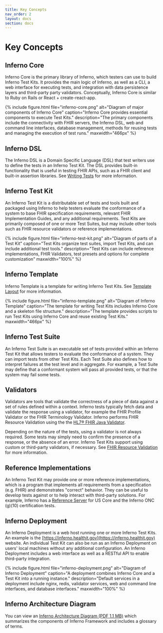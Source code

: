 ```yaml
---
title: Key Concepts
nav_order: 2
layout: docs
section: docs
---
```

# Key Concepts

## Inferno Core

Inferno Core is the primary library of Inferno, which testers can use to build Inferno Test
Kits. It provides the main logic of Inferno, as well as a CLI, a web
interface for executing tests, and integration with data persistence layers and third-party
party validators. Conceptually, Inferno Core is similar to Ruby on Rails or
React + create-react-app.

{% include figure.html 
    file="inferno-core.png"
    alt="Diagram of major components of Inferno Core"
    caption="Inferno Core provides essential components to execute Test Kits."
    description="The primary components include the connectivity with FHIR servers, the Inferno DSL, web and command line interfaces, database management, methods for reusing tests and managing the execution of test runs."
    maxwidth="466px"
%}


## Inferno DSL

The Inferno DSL is a Domain Specific Language (DSL) that test writers use to define the tests
in an Inferno Test Kit. The DSL provides built-in functionality that is
useful in testing FHIR APIs, such as a FHIR client and built-in assertion
libraries. See [Writing Tests](/docs/writing-tests/) for more information.

## Inferno Test Kit

An Inferno Test Kit is a distributable set of tests and tools built and packaged
using Inferno to help testers evaluate the conformance of a system to
base FHIR specification requirements, relevant FHIR Implementation
Guides, and any additional requirements. Test Kits are primarily composed of one
or more Test Suites, but may include other tools such as FHIR resource validators
or reference implementations.

{% include figure.html 
    file="inferno-test-kit.png"
    alt="Diagram of parts of a Test Kit"
    caption="Test Kits organize test suites, import Test Kits, and can include additional test tools."
    description="Test Kits can include reference implementations, FHIR Validators, test presets and options for complete customization"
    maxwidth="100%"
%}

## Inferno Template

Inferno Template is a template for writing Inferno Test Kits. See [Template Layout](/docs/getting-started/repo-layout-and-organization) for more information.

{% include figure.html 
    file="inferno-template.png"
    alt="Diagram of Inferno Template"
    caption="The template for writing Test Kits includes Inferno Core and a skeleton file structure."
    description="The template provides scripts to run Test Kits using Inferno Core and reuse existing Test Kits."
    maxwidth="466px"
%}

   
## Inferno Test Suite

An Inferno Test Suite is an executable set of tests provided within an Inferno Test Kit that allows
testers to evaluate the conformance of a system. They can import tests from other Test Kits. 
Each Test Suite also defines how to interpret failures at the test level and in aggregate.
For example, a Test Suite may define that a conformant system will pass all provided
tests, or that the system may fail some tests. 

## Validators

Validators are tools that validate the correctness of a piece of data against a set of rules
defined within a context. Inferno tests typically fetch data and validate the
response using a validator, for example the FHIR Profile Validator or the FHIR Terminology
Validator. Inferno performs FHIR Resource Validation using the
the [HL7® FHIR Java Validator](https://github.com/hapifhir/org.hl7.fhir.core).

Depending on the nature of the tests, using a validator is not always required. Some tests
may simply need to confirm the presence of a response, or the absence of an error.
Inferno Test Kits support using custom or third-party validators, if necessary. See
[FHIR Resource Validation](/docs/writing-tests/fhir-validation.html) for more information.

## Reference Implementations

An Inferno Test Kit may provide one or more reference implementations, which
is a program that implements all requirements from a specification (e.g. FHIR) 
and demonstrates "correct" behavior. They can
be useful to develop tests against or to help interact with third-party
solutions. For example, Inferno has a [Reference Server](https://github.com/inferno-framework/inferno-reference-server)
for US Core and the Inferno ONC (g)(10) certification tests.

## Inferno Deployment

An Inferno Deployment is a web host running one or more Inferno Test Kits. An example is the 
[https://inferno.healthit.gov](https://inferno.healthit.gov) website.
An individual Test Kit can also be run as an Inferno Deployment on 
users' local machines without any additional
configuration. An Inferno Deployment includes a web interface as well as
a RESTful API to enable third-party integration.

{% include figure.html 
    file="inferno-deployment.png"
    alt="Diagram of Inferno Deployment"
    caption="A deployment combines Inferno Core and a Test Kit into a running instance."
    description="Default services in a deployment include nginx, redis, validator services, web and command line interfaces, and database interfaces."
    maxwidth="100%"
%}


## Inferno Architecture Diagram

You can view an [Inferno Architecture Diagram (PDF 1.1 MB)](/download/Inferno_Architecture.pdf) which summarizes the components of Inferno Framework and includes a glossary of terms.

